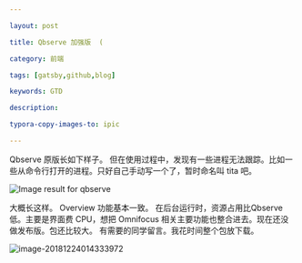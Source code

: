 ```yaml
---

layout: post

title: Qbserve 加强版  (

category: 前端

tags: [gatsby,github,blog]

keywords: GTD

description:

typora-copy-images-to: ipic

---
```


Qbserve 原版长如下样子。 但在使用过程中，发现有一些进程无法跟踪。比如一些从命令行打开的进程。只好自己手动写一个了，暂时命名叫 tita 吧。





![Image result for qbserve](https://ws3.sinaimg.cn/large/006tNbRwly1fyh7heix4zj30mp0f9409.jpg)



大概长这样。 Overview 功能基本一致。 在后台运行时，资源占用比Qbserve低。主要是界面费 CPU，想把 Omnifocus 相关主要功能也整合进去。现在还没做发布版。包还比较大。 有需要的同学留言。我花时间整个包放下载。

![image-20181224014333972](https://ws2.sinaimg.cn/large/006tNbRwly1fyh7fhnh2xj310q0nead3.jpg)